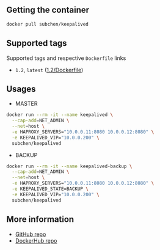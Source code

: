 ## Getting the container

```bash
docker pull subchen/keepalived
```


## Supported tags

Supported tags and respective `Dockerfile` links

* `1.2`, `latest` ([1.2/Dockerfile](https://github.com/subchen/docker-images/blob/master/keepalived/1.2/Dockerfile))


## Usages

* MASTER

```bash
docker run --rm -it --name keepalived \
  --cap-add=NET_ADMIN \
  --net=host \
  -e HAPROXY_SERVERS="10.0.0.11:8080 10.0.0.12:8080" \
  -e KEEPALIVED_VIP="10.0.0.200" \
  subchen/keepalived
```

* BACKUP

```bash
docker run --rm -it --name keepalived-backup \
  --cap-add=NET_ADMIN \
  --net=host \
  -e HAPROXY_SERVERS="10.0.0.11:8080 10.0.0.12:8080" \
  -e KEEPALIVED_STATE=BACKUP \
  -e KEEPALIVED_VIP="10.0.0.200" \
  subchen/keepalived
```


## More information

* [GitHub repo](https://github.com/subchen/docker-images/blob/master/keepalived)
* [DockerHub repo](https://hub.docker.com/r/subchen/keepalived)


